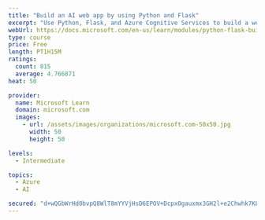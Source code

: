 ```yaml
---
title: "Build an AI web app by using Python and Flask"
excerpt: "Use Python, Flask, and Azure Cognitive Services to build a web app that incorporates AI"
webUrl: https://docs.microsoft.com/en-us/learn/modules/python-flask-build-ai-web-app/
type: course
price: Free
length: PT1H15M
ratings:
  count: 815
  average: 4.766871
heat: 50

provider:
  name: Microsoft Learn
  domain: microsoft.com
  images:
    - url: /assets/images/organizations/microsoft.com-50x50.jpg
      width: 50
      height: 50

levels:
  - Intermediate

topics:
  - Azure
  - AI

secured: "d+wQGbWrHd0bvpQ8WlT8mYYVjHsD6EPOV+DcpxOgauxmx3GH2l+e2Chwhk7K8jnc4oZKnSFAXgPcEDcAW3CtvUPucRK0JBegRotw9veypNysT42rPXOf7MK27OG23n/umo2IN0lQu18I0hjNptZtUuRaAcvd8eUuxYgcLBY146tn4FX+UGHaT4JJe+JsNIhvZ0MKC5ga/t8E2N0mAXRT4P2ruTVWIk4fn9uaeIh3eRiUDhyD5Od4kVBtU94vDJIsslp7aDM4bTl9mT0Oi6Fr9xqTQJNto9JtlKmELaBncBbQsk7b0VnWOcMqeGaYAYqhvjxeAV0oqVPyOHGc3DiPmmsKBIL2ak1N/9DKr7u+TWsbQ3L3aECAaiO+en/zM2sr9nnKFTEqtJVR/FNkwklWpNeYx7wxMLYxFu+G64q3IKA=;rjRD7ZY+MG2njepse9lSBw=="
---
```


